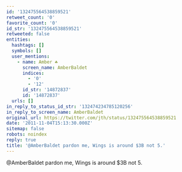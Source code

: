 ```yaml
---
id: '132475564538859521'
retweet_count: '0'
favorite_count: '0'
id_str: '132475564538859521'
retweeted: false
entities:
  hashtags: []
  symbols: []
  user_mentions:
    - name: Amber ☘️
      screen_name: AmberBaldet
      indices:
        - '0'
        - '12'
      id_str: '14872837'
      id: '14872837'
  urls: []
in_reply_to_status_id_str: '132474234785120256'
in_reply_to_screen_name: AmberBaldet
original_url: https://twitter.com/jth/status/132475564538859521
date: '2011-11-04T15:13:30.000Z'
sitemap: false
robots: noindex
reply: true
title: '@AmberBaldet pardon me, Wings is around $3B not 5.'
---
```


@AmberBaldet pardon me, Wings is around $3B not 5.